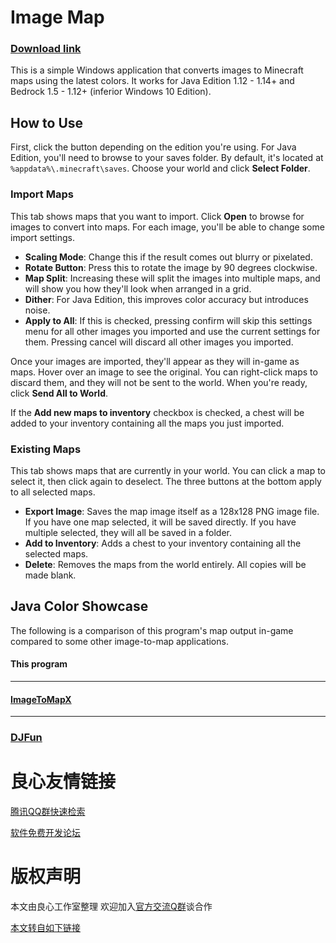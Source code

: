 
#   Image Map
### [Download link](http://u.720life.cn/g/54145d0471d91890860f7f8463c03046809ac8c60cecd75da17c2813d84de5e1e562aa0d3c6fdd76271046ef62754ea8)

This is a simple Windows application that converts images to Minecraft maps using the latest colors. It works for Java Edition 1.12 - 1.14+ and Bedrock 1.5 - 1.12+ (inferior Windows 10 Edition).  

## How to Use
First, click the button depending on the edition you're using. For Java Edition, you'll need to browse to your saves folder. By default, it's located at `%appdata%\.minecraft\saves`. Choose your world and click **Select Folder**.

### Import Maps
This tab shows maps that you want to import. Click **Open** to browse for images to convert into maps. For each image, you'll be able to change some import settings.
* **Scaling Mode**: Change this if the result comes out blurry or pixelated.
* **Rotate Button**: Press this to rotate the image by 90 degrees clockwise.
* **Map Split**: Increasing these will split the images into multiple maps, and will show you how they'll look when arranged in a grid.
* **Dither**: For Java Edition, this improves color accuracy but introduces noise.
* **Apply to All**: If this is checked, pressing confirm will skip this settings menu for all other images you imported and use the current settings for them. Pressing cancel will discard all other images you imported.

Once your images are imported, they'll appear as they will in-game as maps. Hover over an image to see the original. You can right-click maps to discard them, and they will not be sent to the world. When you're ready, click **Send All to World**.  

If the **Add new maps to inventory** checkbox is checked, a chest will be added to your inventory containing all the maps you just imported.

### Existing Maps
This tab shows maps that are currently in your world. You can click a map to select it, then click again to deselect. The three buttons at the bottom apply to all selected maps.
* **Export Image**: Saves the map image itself as a 128x128 PNG image file. If you have one map selected, it will be saved directly. If you have multiple selected, they will all be saved in a folder.
* **Add to Inventory**: Adds a chest to your inventory containing all the selected maps.
* **Delete**: Removes the maps from the world entirely. All copies will be made blank.

## Java Color Showcase
The following is a comparison of this program's map output in-game compared to some other image-to-map applications.

#### This program
 

---
#### [ImageToMapX](http://u.720life.cn/g/382397038c2e1e5ad84b188f4c96ecaa3336ca42323b1a8551e98fe46099c7119624449047e9f9d1af83a0812f5e50314a0d105f151e6f176f8c0e948c7115e2b96ed5952477ae838614a4110c979d5c)
 

---
### [DJFun](http://u.720life.cn/g/ccb8b85bfb1d6c936e022557a2f08780f4ef7d0db84a1d4f9b76a9ce7a78eee7)
 



 # 良心友情链接

[腾讯QQ群快速检索](http://u.720life.cn/s/8cf73f7c)

[软件免费开发论坛](http://u.720life.cn/s/bbb01dc0)

# 版权声明 

本文由良心工作室整理 欢迎加入[官方交流Q群](https://u.720life.cn/s/f2316816)谈合作

[本文转自如下链接](http://u.720life.cn/g/2e71d0f0a5c601172267ba20d3a43c6ecef6f01f08488bdd5814580399f8b268028c988ab51497f3d038ff593fd8538aa65fdc41ef9dcbdae0e993172bc57e6a)